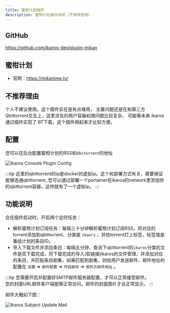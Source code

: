 ```yaml
---
title: 蜜柑计划插件
description: 蜜柑计划插件说明（不推荐使用）
---
```


## GitHub

<https://github.com/ikaros-dev/plugin-mikan>

## 蜜柑计划

- 官网：<https://mikanime.tv/>

## 不推荐理由

个人不建议使用。这个插件实在是有点难用，
主要问题还是在和第三方Qbittorrent交互上，这里涉及的用户容器权限问题比较复杂，
可能等未来 ikaros 通过插件实现了 BT下载，这个插件用起来才比较方便。


## 配置

您可以在后台配置蜜柑计划的RSS和`Qbitorrent`的地址

![Ikaros Console Plugin Config](/img/plugins-plugin-mikan/Snipaste_2023-07-30_15-48-14.png)

:::tip
这里的qbittorrent的ip是docker的虚拟ip。这个和部署方式有关，需要保证能够连通qbittorrent, 您可以通过部署一个portainer在ikaros的network里添加你的qbittorrent容器，这样就有了一个虚拟ip。
:::

## 功能说明

会在插件启动时，开启两个定时任务：

- 解析蜜柑计划订阅任务：每隔三十分钟解析蜜柑计划订阅RSS，将对应的torrent添加到qbittorrent，分类是 `ikaors` ，并给torrent打上标签，标签值是番组计划的条目ID。
- 导入下载文件并添加条目：每隔五分钟，查询下qbittorrent的`ikaros`分类的文件是否下载完成，将下载完成的导入(软链接)ikaros的文件管理，并添加对应的条目，并匹配条目剧集，如果匹配到剧集，则给用户发送邮件，邮件地址的配置在 `设置` => `邮件配置` => `开启邮件` => `收件方邮件地址` 。

:::tip
您需要开启并配置好SMTP邮件服务器配置，才可以正常接受邮件。<br />您的封面URL邮件客户端能够正常访问，邮件的封面图片才会正常显示。
:::

邮件大概如下图：

![Ikaros Subject Update Mail](/img/plugins-plugin-mikan/Snipaste_2023-07-30_16-04-21.png)
